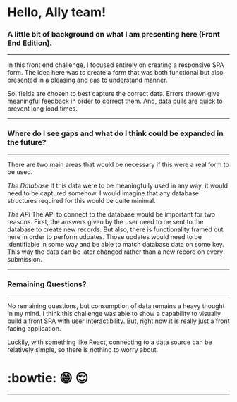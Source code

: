 # **Hello, Ally team!**

### **A little bit of background on what I am presenting here (Front End Edition).**
---

In this front end challenge, I focused entirely on creating
a responsive SPA form. The idea here was to create a form
that was both functional but also presented in a pleasing
and eas to understand manner. 

So, fields are chosen to best capture the correct data. Errors
thrown give meaningful feedback in order to correct them. And,
data pulls are quick to prevent long load times. 

---


### **Where do I see gaps and what do I think could be expanded in the future?**
---

There are two main areas that would be necessary if this were
a real form to be used. 

*The Database*
If this data were to be meaningfully used in any way, it would
need to be captured somehow. I would imagine that any database
structures required for this would be quite minimal. 

*The API*
The API to connect to the database would be important for
two reasons. First, the answers given by the user need to be 
sent to the database to create new records. But also, there
is functionality framed out here in order to perform udpates. 
Those updates would need to be identifiable in some way and 
be able to match database data on some key. This way the data
can be later changed rather than a new record on every submission. 

---


### **Remaining Questions?**
---

No remaining questions, but consumption of data remains a heavy
thought in my mind. I think this challenge was able to show a
capability to visually build a front SPA with user interactibility.
But, right now it is really just a front facing application. 

Luckily, with something like React, connecting to a data source
can be relatively simple, so there is nothing to worry about. 

# :bowtie: 😁 😌

---
